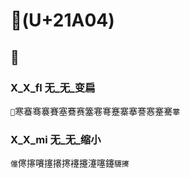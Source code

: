 # 𡨄(U+21A04)

## 𡨄 

### X_X_fl 无_无_变扁
`𡨄`寒䗙骞褰賽塞鶱赛簺寋弿蹇寨搴謇㥶䞿騫`藆`

### X_X_mi 无_无_缩小 
`僿`㒏㩟㘔㩙攐㩃䙭攓瀽噻鑳`䮿㩷`

